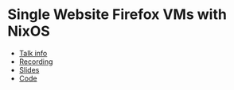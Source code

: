 # Single Website Firefox VMs with NixOS

* [Talk info](https://talks.nixcon.org/nixcon-2023/talk/SERXWP/)
* [Recording](https://media.ccc.de/v/nixcon-2023-34898-single-website-firefox-vms-with-nixos)
* [Slides](./slides.pdf)
* [Code](https://git.sr.ht/~twitchy0/single-site-firefox-vms-with-nixos)
